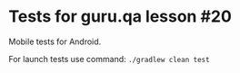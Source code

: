 # **Tests for guru.qa lesson #20**

Mobile tests for Android.

For launch tests use command:
```./gradlew clean test```
